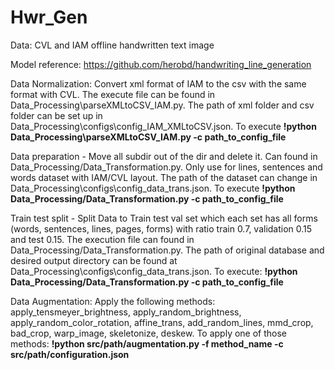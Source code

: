 # Hwr_Gen
Data: CVL and IAM offline handwritten text image  
  
Model reference: https://github.com/herobd/handwriting_line_generation  
  
Data Normalization: Convert xml format of IAM to the csv with the same format with CVL. The execute file can be found in Data_Processing\parseXMLtoCSV_IAM.py. The path of xml folder and csv folder can be set up in Data_Processing\configs\config_IAM_XMLtoCSV.json. To execute **!python Data_Processing\parseXMLtoCSV_IAM.py -c path_to_config_file**   
  
Data preparation - Move all subdir out of the dir and delete it. Can found in Data_Processing/Data_Transformation.py. Only use for lines, sentences and words dataset with IAM/CVL layout. The path of the dataset can change in Data_Processing\configs\config_data_trans.json. To execute **!python Data_Processing/Data_Transformation.py -c path_to_config_file**  
  
Train test split - Split Data to Train test val set which each set has all forms (words, sentences, lines, pages, forms) with ratio train 0.7, validation 0.15 and test 0.15. The execution file can found in Data_Processing/Data_Transformation.py. The path of original database and desired output directory can be found at Data_Processing\configs\config_data_trans.json. To execute: **!python Data_Processing/Data_Transformation.py -c path_to_config_file**   
  
Data Augmentation: Apply the following methods: apply_tensmeyer_brightness, apply_random_brightness, apply_random_color_rotation, affine_trans, add_random_lines, mmd_crop, bad_crop, warp_image, skeletonize, deskew. To apply one of those methods:   **!python src/path/augmentation.py -f method_name -c src/path/configuration.json**  
  

